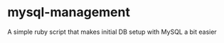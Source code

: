 mysql-management
================

A simple ruby script that makes initial DB setup with MySQL a bit easier
